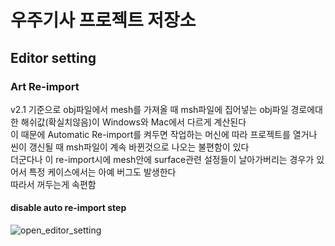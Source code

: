 우주기사 프로젝트 저장소
=============
## Editor setting

### Art Re-import
v2.1 기준으로 obj파일에서 mesh를 가져올 때 msh파일에 집어넣는 obj파일 경로에대한 해쉬값(확실치않음)이 Windows와 Mac에서 다르게 계산된다  
이 때문에 Automatic Re-import를 켜두면 작업하는 머신에 따라 프로젝트를 열거나 씬이 갱신될 때 msh파일이 계속 바뀐것으로 나오는 불편함이 있다  
더군다나 이 re-import시에 mesh안에 surface관련 설정들이 날아가버리는 경우가 있어서 특정 케이스에서는 아예 버그도 발생한다  
따라서 꺼두는게 속편함

#### disable auto re-import step
![open_editor_setting](https://files.slack.com/files-tmb/T4KHKQQKA-F4TTP8TAA-78d90d428b/pasted_image_at_2017_04_02_08_03_pm_360.png)